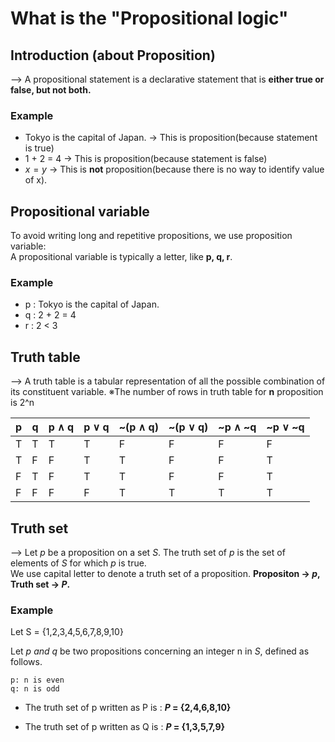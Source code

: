 # What is the "Propositional logic"
## Introduction (about Proposition)
--> A propositional statement is a declarative statement that is **either true or false, but not both.**

### Example
* Tokyo is the capital of Japan. → This is proposition(because statement is true)
* 1 + 2 = 4 → This is proposition(because statement is false)
* $x = y$ → This is **not** proposition(because there is no way to identify value of x).

## Propositional variable
To avoid writing long and repetitive propositions, we use proposition variable:<br>
A propositional variable is typically a letter, like **p, q, r**.

### Example
* p : Tokyo is the capital of Japan.
* q : 2 + 2 = 4
* r : 2 < 3

## Truth table
--> A truth table is a tabular representation of all the possible combination of its constituent variable.
※The number of rows in truth table for **n** proposition is 2^n

<table>
  <thead>
    <tr>
      <th>p</th>
      <th>q</th>
      <th>p ∧ q</th>
      <th>p ∨ q</th>
      <th>~(p ∧ q)</th>
      <th>~(p ∨ q)</th>
      <th>~p ∧ ~q</th>
      <th>~p ∨ ~q</th>
    </tr>
  </thead>
  <tbody>
    <tr>
      <td>T</td>
      <td>T</td>
      <td>T</td>
      <td>T</td>
      <td>F</td>
      <td>F</td>
      <td>F</td>
      <td>F</td>
    </tr>
    <tr>
      <td>T</td>
      <td>F</td>
      <td>F</td>
      <td>T</td>
      <td>T</td>
      <td>F</td>
      <td>F</td>
      <td>T</td>
    </tr>
    <tr>
      <td>F</td>
      <td>T</td>
      <td>F</td>
      <td>T</td>
      <td>T</td>
      <td>F</td>
      <td>F</td>
      <td>T</td>
    </tr>
    <tr>
      <td>F</td>
      <td>F</td>
      <td>F</td>
      <td>F</td>
      <td>T</td>
      <td>T</td>
      <td>T</td>
      <td>T</td>
    </tr>
  </tbody>
</table>


## Truth set
--> Let *p* be a proposition on a set *S*. The truth set of *p* is the set of elements of *S* for which *p* is true.<br>
We use capital letter to denote a truth set of a proposition.
**Propositon -> *p*,  Truth set -> *P*.**

### Example
Let S = {1,2,3,4,5,6,7,8,9,10}

Let *p and q* be two propositions concerning an integer n in *S*, defined as follows.
```angular2html
p: n is even
q: n is odd
```

 - The truth set of p written as P is :
***P* = {2,4,6,8,10}**

 - The truth set of p written as Q is :
***P* = {1,3,5,7,9}**










